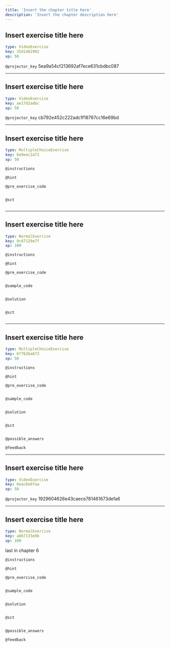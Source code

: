 ```yaml
---
title: 'Insert the chapter title here'
description: 'Insert the chapter description here'
---
```


## Insert exercise title here

```yaml
type: VideoExercise
key: 35d1482992
xp: 50
```

`@projector_key`
5ea9a54cf213692af7ece631cbdbc087

---

## Insert exercise title here

```yaml
type: VideoExercise
key: ae17d2adbc
xp: 50
```

`@projector_key`
cb792e452c222adc1f18767cc16e69bd

---

## Insert exercise title here

```yaml
type: MultipleChoiceExercise
key: 6e9eec2a71
xp: 50
```



`@instructions`


`@hint`


`@pre_exercise_code`
```{python}

```

`@sct`
```{python}

```

---

## Insert exercise title here

```yaml
type: NormalExercise
key: 9c67129e7f
xp: 100
```



`@instructions`


`@hint`


`@pre_exercise_code`
```{python}

```

`@sample_code`
```{python}

```

`@solution`
```{python}

```

`@sct`
```{python}

```

---

## Insert exercise title here

```yaml
type: MultipleChoiceExercise
key: 6f762ba673
xp: 50
```



`@instructions`


`@hint`


`@pre_exercise_code`
```{python}

```

`@sample_code`
```{python}

```

`@solution`
```{python}

```

`@sct`
```{python}

```

`@possible_answers`


`@feedback`


---

## Insert exercise title here

```yaml
type: VideoExercise
key: 6eac6e6faa
xp: 50
```

`@projector_key`
1929604626e43caece781461673defa6

---

## Insert exercise title here

```yaml
type: NormalExercise
key: a867133e9b
xp: 100
```

last in chapter 6

`@instructions`


`@hint`


`@pre_exercise_code`
```{python}

```

`@sample_code`
```{python}

```

`@solution`
```{python}

```

`@sct`
```{python}

```

`@possible_answers`


`@feedback`
